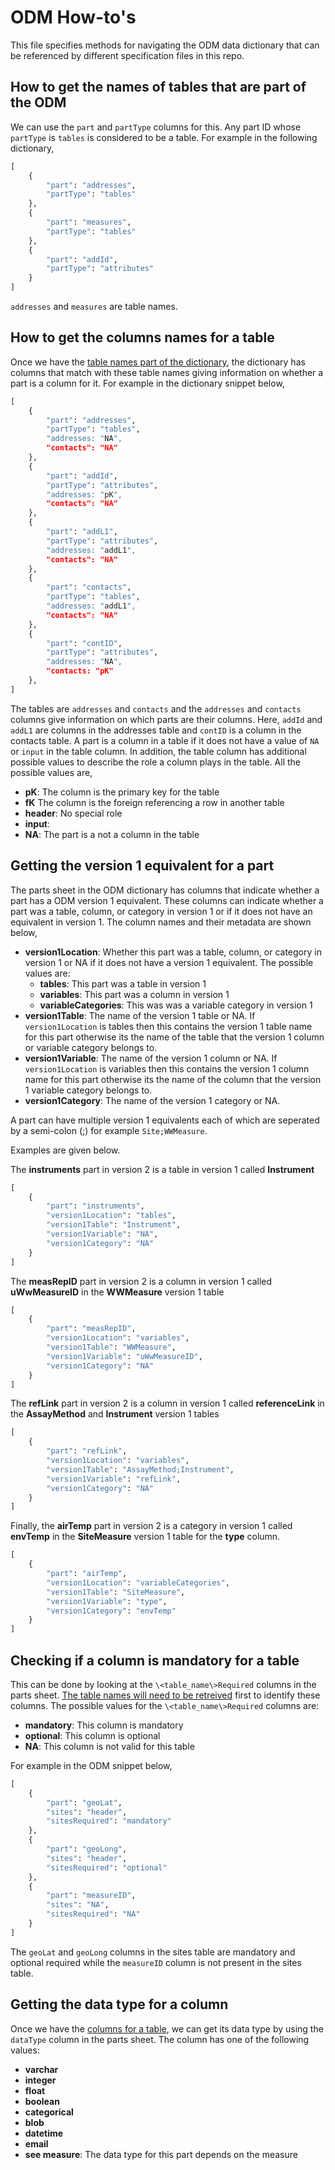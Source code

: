 # ODM How-to's

This file specifies methods for navigating the ODM data dictionary that can be referenced by different specification files in this repo.

## How to get the names of tables that are part of the ODM

We can use the `part` and `partType` columns for this. Any part ID whose `partType` is `tables` is considered to be a table. For example in the following dictionary,

```python
[
    {
        "part": "addresses",
        "partType": "tables"
    },
    {
        "part": "measures",
        "partType": "tables"
    },
    {
        "part": "addId",
        "partType": "attributes"
    }
]
```

`addresses` and `measures` are table names.

## How to get the columns names for a table

Once we have the [table names part of the dictionary](#how-to-get-the-columns-names-for-a-table), the dictionary has columns that match with these table names giving information on whether a part is a column for it. For example in the dictionary snippet below,

```python
[
    {
        "part": "addresses",
        "partType": "tables",
        "addresses: "NA",
        "contacts": "NA"
    },
    {
        "part": "addId",
        "partType": "attributes",
        "addresses: "pK",
        "contacts": "NA"
    },
    {
        "part": "addL1",
        "partType": "attributes",
        "addresses: "addL1",
        "contacts": "NA"
    },
    {
        "part": "contacts",
        "partType": "tables",
        "addresses: "addL1",
        "contacts": "NA"
    },
    {
        "part": "contID",
        "partType": "attributes",
        "addresses: "NA",
        "contacts: "pK"
    },
]
```

The tables are `addresses` and `contacts` and the `addresses` and `contacts` columns give information on which parts are their columns. Here, `addId` and `addL1` are columns in the addresses table and `contID` is a column in the contacts table. A part is a column in a table if it does not have a value of `NA` or `input` in the table column. In addition, the table column has additional possible values to describe the role a column plays in the table. All the possible values are,

* **pK**: The column is the primary key for the table
* **fK** The column is the foreign referencing a row in another table
* **header**: No special role
* **input**:
* **NA**: The part is a not a column in the table

## Getting the version 1 equivalent for a part

The parts sheet in the ODM dictionary has columns that indicate whether a part has a ODM version 1 equivalent. These columns can indicate whether a part was a table, column, or category in version 1 or if it does not have an equivalent in version 1. The column names and their metadata are shown below,

* **version1Location**: Whether this part was a table, column, or category in version 1 or NA if it does not have a version 1 equivalent. The possible values are:
    * **tables**: This part was a table in version 1
    * **variables**: This part was a column in version 1
    * **variableCategories**: This was was a variable category in version 1
* **version1Table**: The name of the version 1 table or NA. If `version1Location` is tables then this contains the version 1 table name for this part otherwise its the name of the table that the version 1 column or variable category belongs to.
* **version1Variable**: The name of the version 1 column or NA. If `version1Location` is variables then this contains the version 1 column name for this part otherwise its the name of the column that the version 1 variable category belongs to.
* **version1Category**: The name of the version 1 category or NA.

A part can have multiple version 1 equivalents each of which are seperated by a semi-colon (;) for example `Site;WWMeasure`.

Examples are given below.

The **instruments** part in version 2 is a table in version 1 called **Instrument**

```python
[
    {
        "part": "instruments",
        "version1Location": "tables",
        "version1Table": "Instrument",
        "version1Variable": "NA",
        "version1Category": "NA"
    }
]
```

The **measRepID** part in version 2 is a column in version 1 called **uWwMeasureID** in the **WWMeasure** version 1 table

```python
[
    {
        "part": "measRepID",
        "version1Location": "variables",
        "version1Table": "WWMeasure",
        "version1Variable": "uWwMeasureID",
        "version1Category": "NA"
    }
]
```

The **refLink** part in version 2 is a column in version 1 called **referenceLink** in the **AssayMethod** and **Instrument** version 1 tables

```python
[
    {
        "part": "refLink",
        "version1Location": "variables",
        "version1Table": "AssayMethod;Instrument",
        "version1Variable": "refLink",
        "version1Category": "NA"
    }
]
```

Finally, the **airTemp** part in version 2 is a category in version 1 called **envTemp** in the **SiteMeasure** version 1 table for the **type** column.

```python
[
    {
        "part": "airTemp",
        "version1Location": "variableCategories",
        "version1Table": "SiteMeasure",
        "version1Variable": "type",
        "version1Category": "envTemp"
    }
]
```

## Checking if a column is mandatory for a table

This can be done by looking at the `\<table_name\>Required` columns in the parts sheet. [The table names will need to be retreived](#how-to-get-the-names-of-tables-that-are-part-of-the-odm) first to identify these columns. The possible values for the `\<table_name\>Required` columns are:

* **mandatory**: This column is mandatory
* **optional**: This column is optional
* **NA**: This column is not valid for this table

For example in the ODM snippet below,

```python
[
    {
        "part": "geoLat",
        "sites": "header",
        "sitesRequired": "mandatory"
    },
    {
        "part": "geoLong",
        "sites": "header",
        "sitesRequired": "optional"
    },
    {
        "part": "measureID",
        "sites": "NA",
        "sitesRequired": "NA"
    }
]
```

The `geoLat` and `geoLong` columns in the sites table are mandatory and optional required while the `measureID` column is not present in the sites table.

## Getting the data type for a column

Once we have the [columns for a table](#how-to-get-the-columns-names-for-a-table), we can get its data type by using the `dataType` column in the parts sheet. The column has one of the following values:

* **varchar**
* **integer**
* **float**
* **boolean**
* **categorical**
* **blob**
* **datetime**
* **email**
* **see measure**: The data type for this part depends on the measure
